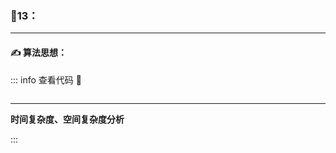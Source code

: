 ### :page_with_curl:13：
---

#### :writing_hand: 算法思想：
> 

::: info  查看代码 :cup_with_straw:
```C 

```
---
**时间复杂度、空间复杂度分析**
> 
:::

